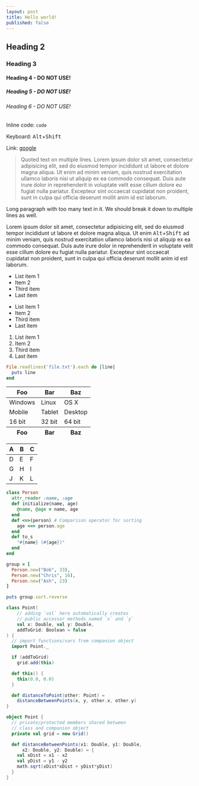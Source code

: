 ```yaml
---
layout: post
title: Hello world!
published: false
---
```

## Heading 2

### Heading 3

#### Heading 4 - DO NOT USE!

##### Heading 5 - DO NOT USE!

###### Heading 6 - DO NOT USE!

Inline code: `code`

Keyboard: <kbd>Alt</kbd>+<kbd>Shift</kbd>

Link: [google][]

> Quoted text on multiple lines.
> Lorem ipsum dolor sit amet, consectetur adipisicing elit, sed do eiusmod tempor incididunt ut labore et dolore magna aliqua. Ut enim ad minim veniam, quis nostrud exercitation ullamco laboris nisi ut aliquip ex ea commodo consequat. Duis aute irure dolor in reprehenderit in voluptate velit esse cillum dolore eu fugiat nulla pariatur. Excepteur sint occaecat cupidatat non proident, sunt in culpa qui officia deserunt mollit anim id est laborum.

Long paragraph with too many text in it.
We should break it down to multiple lines as well.

Lorem ipsum dolor sit amet, consectetur adipisicing elit, sed do eiusmod tempor incididunt ut labore et dolore magna aliqua. Ut enim <kbd>Alt</kbd>+<kbd>Shift</kbd> ad minim veniam, quis nostrud exercitation ullamco laboris nisi ut aliquip ex ea commodo consequat. Duis aute irure dolor in reprehenderit in voluptate velit esse cillum dolore eu fugiat nulla pariatur. Excepteur sint occaecat cupidatat non proident, sunt in culpa qui officia deserunt mollit anim id est laborum.

- List item 1
- Item 2
- Third item
- Last item

* List item 1
* Item 2
* Third item
* Last item

1. List item 1
2. Item 2
3. Third item
4. Last item


```ruby
File.readlines('file.txt').each do |line|
  puts line
end
```

<table>
    <thead>
        <tr>
            <th>Foo</th>
            <th>Bar</th>
            <th>Baz</th>
        </tr>
    </thead>
    <tbody>
        <tr>
            <td>Windows</td>
            <td>Linux</td>
            <td>OS X</td>
        </tr>
        <tr>
            <td>Mobile</td>
            <td>Tablet</td>
            <td>Desktop</td>
        </tr>
        <tr>
            <td>16 bit</td>
            <td>32 bit</td>
            <td>64 bit</td>
        </tr>
    </tbody>
    <tfoot>
        <tr>
            <th>Foo</th>
            <th>Bar</th>
            <th>Baz</th>
        </tr>
    </tfoot>
</table>

| A | B | C |
|---|---|---|
| D | E | F |
| G | H | I |
| J | K | L |

```ruby
class Person
  attr_reader :name, :age
  def initialize(name, age)
    @name, @age = name, age
  end
  def <=>(person) # Comparison operator for sorting
    age <=> person.age
  end
  def to_s
    "#{name} (#{age})"
  end
end

group = [
  Person.new("Bob", 33),
  Person.new("Chris", 16),
  Person.new("Ash", 23)
]

puts group.sort.reverse
```

```scala
class Point(
    // adding `val` here automatically creates
    // public accessor methods named `x` and `y`
    val x: Double, val y: Double,
    addToGrid: Boolean = false
) {
  // import functions/vars from companion object
  import Point._

  if (addToGrid)
    grid.add(this)

  def this() {
    this(0.0, 0.0)
  }

  def distanceToPoint(other: Point) =
    distanceBetweenPoints(x, y, other.x, other.y)
}

object Point {
  // private/protected members shared between
  // class and companion object
  private val grid = new Grid()

  def distanceBetweenPoints(x1: Double, y1: Double,
      x2: Double, y2: Double) = {
    val xDist = x1 - x2
    val yDist = y1 - y2
    math.sqrt(xDist*xDist + yDist*yDist)
  }
}
```

[google]: http://google.com
